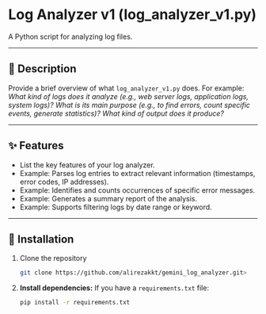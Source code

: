 # Log Analyzer v1 (log_analyzer_v1.py)

A Python script for analyzing log files.

---

## 📝 Description

Provide a brief overview of what `log_analyzer_v1.py` does. For example:
*What kind of logs does it analyze (e.g., web server logs, application logs, system logs)?*
*What is its main purpose (e.g., to find errors, count specific events, generate statistics)?*
*What kind of output does it produce?*

---

## ✨ Features

* List the key features of your log analyzer.
* Example: Parses log entries to extract relevant information (timestamps, error codes, IP addresses).
* Example: Identifies and counts occurrences of specific error messages.
* Example: Generates a summary report of the analysis.
* Example: Supports filtering logs by date range or keyword.



---

## 🚀 Installation

1.  Clone the repository 
    ```bash
    git clone https://github.com/alirezakkt/gemini_log_analyzer.git>
    ```
2.  **Install dependencies:**
    If you have a `requirements.txt` file:
    ```bash
    pip install -r requirements.txt
